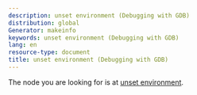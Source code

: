```yaml
---
description: unset environment (Debugging with GDB)
distribution: global
Generator: makeinfo
keywords: unset environment (Debugging with GDB)
lang: en
resource-type: document
title: unset environment (Debugging with GDB)
---
```

The node you are looking for is at [unset environment](Environment.html#unset-environment).
